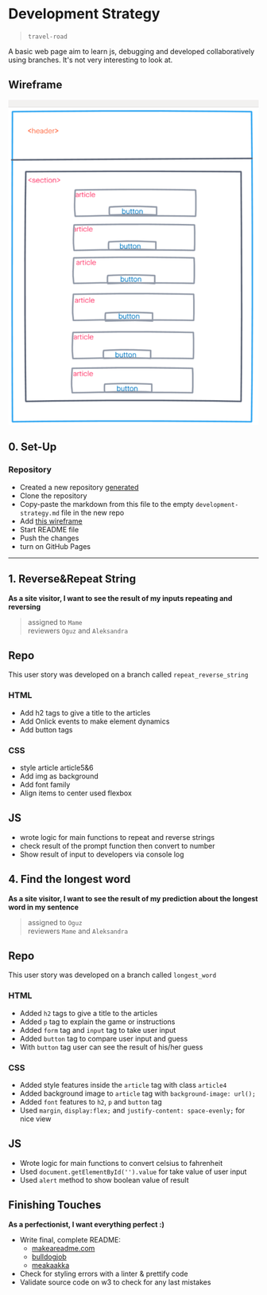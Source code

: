 # Development Strategy

> `travel-road`

A basic web page aim to learn js, debugging and developed collaboratively using branches. It's not very interesting to look at.

## Wireframe

![wireframe](./jswireframe-1-1.png)

## 0. Set-Up

### Repository

- Created a new repository [generated](https://github.com/HackYourFutureBelgium/debugging-project-week-1)
- Clone the repository
- Copy-paste the markdown from this file to the empty `development-strategy.md` file in the new repo
- Add [this wireframe](./jswireframe-1-1.png)
- Start README file
- Push the changes
- turn on GitHub Pages

---

## 1. Reverse&Repeat String

**As a site visitor, I want to see the result of my inputs repeating and reversing**

> assigned to `Mame`  
> reviewers `Oguz` and `Aleksandra`

## Repo

This user story was developed on a branch called `repeat_reverse_string`

### HTML

- Add h2 tags to give a title to the articles
- Add Onlick events to make element dynamics
- Add button tags

### CSS

- style article article5&6
- Add img as background
- Add font family
- Align items to center used flexbox

## JS

- wrote logic for main functions to repeat and reverse strings
- check result of the prompt function then convert to number
- Show result of input to developers via console log

## 4. Find the longest word

**As a site visitor, I want to see the result of my prediction about the longest word in my sentence**

> assigned to `Oguz`  
> reviewers `Mame` and `Aleksandra`

## Repo

This user story was developed on a branch called `longest_word`

### HTML

- Added `h2` tags to give a title to the articles
- Added `p` tag to explain the game or instructions
- Added `form` tag and `input` tag to take user input
- Added `button` tag to compare user input and guess
- With `button` tag user can see the result of his/her guess

### CSS

- Added style features inside the `article` tag with class `article4`
- Added background image to `article` tag with `background-image: url();`
- Added `font` features to `h2`, `p` and `button` tag
- Used `margin`, `display:flex;` and `justify-content: space-evenly;` for nice view

## JS

- Wrote logic for main functions to convert celsius to fahrenheit
- Used `document.getElementById('').value` for take value of user input
- Used `alert` method to show boolean value of result

## Finishing Touches

**As a perfectionist, I want everything perfect :)**

- Write final, complete README:
  - [makeareadme.com](https://www.makeareadme.com/)
  - [bulldogjob](https://bulldogjob.com/news/449-how-to-write-a-good-readme-for-your-github-project)
  - [meakaakka](https://medium.com/@meakaakka/a-beginners-guide-to-writing-a-kickass-readme-7ac01da88ab3)
- Check for styling errors with a linter & prettify code
- Validate source code on w3 to check for any last mistakes
